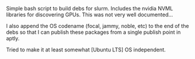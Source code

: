 Simple bash script to build debs for slurm.
Includes the nvidia NVML libraries for discovering GPUs.
  This was not very well documented...

I also append the OS codename (focal, jammy, noble, etc) to the end of the debs so that I can publish these packages from a single publish point in aptly.

Tried to make it at least somewhat [Ubuntu LTS] OS independent.
